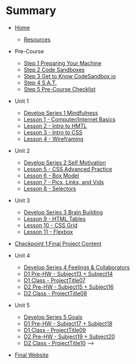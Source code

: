 # Summary

<!-- @TODO ATTENTION: DEVELOPER, this page creates a navigation window on the left of the textbook. The links built here will create dropdown for each week which reveal links to each day's pre-homework and class lesson.

TIP: Use this page to navigate your files more easily. -->

* [Home](home.md)
    * [Resources](preCourseWork/Resources.md)

* Pre-Course 
    * [Step 1 Preparing Your Machine](preCourseWork/prepareYourMachine-Prep.md)
    * [Step 2 Code Sandboxes](preCourseWork/codeSandBoxes-Prep.md)
    * [Step 3 Get to Know CodeSandbox.io](preCourseWork/GettingCodeSandbox.md)
    * [Step 4 S.A.T.](preCourseWork/splat-Prep.md)
    * [Step 5 Pre-Course Checklist](preCourseWork/preCourseChecklist.md)


* Unit 1
    * [Develop Series 1 Mindfulness](DevUnit/Mindfulness)
    * [Lesson 1 - Computer/Internet Basics](./Unit01/Computer.md)
    * [Lesson 2 - Intro to HMTL](./Unit01/HTML-Intro.md)
    * [Lesson 3 - Intro to CSS](Unit01/CSS-Intro.md)
    * [Lesson 4 - Wireframing](Unit01/Wireframing.md)

 * Unit 2
    * [Develop Series 2 Self Motivation](DevUnit/SelfMotivation)
    * [Lesson 5 - CSS Advanced Practice](Unit02/01DayPrep.md)
    * [Lesson 6 - Box Model](Unit02/01DayClass.md)
    * [Lesson 7 - Pics, Links, and Vids](Unit02/02DayPrep.md)
    * [Lesson 8 - Selectors](Unit02/02DayClass.md)

 * Unit 3
    * [Develop Series 3 Brain Building](DevUnit/BrainBuilding)
    * [Lesson 9 - HTML Tables](Unit03/01DayPrep.md)
    * [Lesson 10 - CSS Grid](Unit03/01DayClass.md)
    * [Lesson 11 - Flexbox](Unit03/02DayPrep.md)

* [Checkpoint 1:Final Project Content](checkPoints/ProjectContent.md)

* Unit 4
    * [Develop Series 4 Feelings & Collaborators](DevUnit/Feels)
    * [D1 Pre-HW - Subject13 + Subject14](Unit04/01DayPrep.md)
    * [D1 Class - ProjectTitle07](Unit04/01DayClass.md)
    * [D2 Pre-HW - Subject15 + Subject16](Unit04/02DayPrep.md)
    * [D2 Class - ProjectTitle08](Unit04/02DayClass.md)

* Unit 5
    * [Develop Series 5 Goals](DevUnit/Goals)
    * [D1 Pre-HW - Subject17 + Subject18](Unit05/01DayPrep.md)
    * [D1 Class - ProjectTitle09](Unit05/01DayClass.md)
    * [D2 Pre-HW - Subject19 + Subject20](Unit05/02DayPrep.md)
    * [D2 Class - ProjectTitle10](Unit05/02DayClass.md) -->

<!-- * [Checkpoint 2:](checkPoints/02checkPoint.md) -->

<!-- * Week 6
    * [D1 Pre-HW - Subject21 + Subject22](06Week/01DayPrep.md)
    * [D1 Class - ProjectTitle11](06Week/01DayClass.md)
    * [D2 Pre-HW - Subject23 + Subject24](06Week/02DayPrep.md)
    * [D2 Class - ProjectTitle12](06Week/02DayClass.md) -->

<!-- * Week 7
    * [D1 Pre-HW - Subject25 + Subject26](07Week/01DayPrep.md)
    * [D1 Class - ProjectTitle13](07Week/01DayClass.md)
    * [D2 Pre-HW - Subject27 + Subject28](07Week/02DayPrep.md)
    * [D2 Class - ProjectTitle14](07Week/02DayClass.md) -->


* [Final Website](checkPoints/FinalWebsite.md)

<!-- TODO * PreRequisite Unit
    * [D1 Pre-HW - Subject29 + Subject30](08Week/01DayPrep.md)
    * [D1 Class - ProjectTitle15](08Week/01DayClass.md)
    * [D2 Pre-HW - Subject31 + Subject32](08Week/02DayPrep.md)
    * [D2 Class - ProjectTitle16](08Week/02DayClass.md) -->
<!--TODO * Post-Class Work
    * [Subject 1](postClassWork/01Post.md)
    * [Subject 2](postClassWork/02Post.md)
    * [Subject 3](postClassWork/03Post.md)
    * [Subject 4](postClassWork/04Post.md) -->